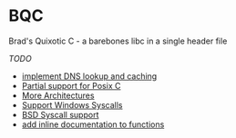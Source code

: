 # BQC
Brad's Quixotic C - a barebones libc in a single header file

*TODO*
 * [implement DNS lookup and caching](http://www.murga-linux.com/puppy/viewtopic.php?t=96715)
 * [Partial support for Posix C](http://pubs.opengroup.org/onlinepubs/9699919799/)
 * [More Architectures](https://git.kernel.org/cgit/linux/kernel/git/next/linux-next.git/patch/?id=f5738ceed46782aea7663d62cb6398eb05fc4ce0)
 * [Support Windows Syscalls](http://www.drdobbs.com/windows/windows-nt-system-call-hooking/windows/sourcecode/windows-nt-system-call-hooking/30201746)
 * [BSD Syscall support](https://www.freebsd.org/doc/en/books/developers-handbook/x86-system-calls.html)
 * [add inline documentation to functions](https://cs50.harvard.edu/resources/cppreference.com/all_c_functions.html)
